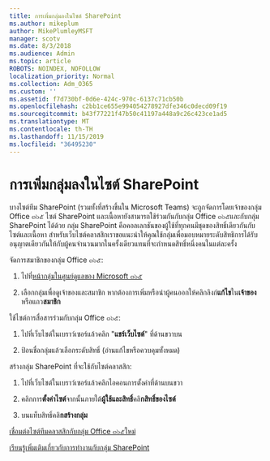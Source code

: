 ```yaml
---
title: การเพิ่มกลุ่มลงในไซต์ SharePoint
ms.author: mikeplum
author: MikePlumleyMSFT
manager: scotv
ms.date: 8/3/2018
ms.audience: Admin
ms.topic: article
ROBOTS: NOINDEX, NOFOLLOW
localization_priority: Normal
ms.collection: Adm_O365
ms.custom: ''
ms.assetid: f7d730bf-0d6e-424c-970c-6137c71cb50b
ms.openlocfilehash: c2bb1ce655e994054278927dfe346c0decd09f19
ms.sourcegitcommit: b43f77221f47b50c41197a448a9c26c423ce1ad5
ms.translationtype: MT
ms.contentlocale: th-TH
ms.lasthandoff: 11/15/2019
ms.locfileid: "36495230"
---
```

# <a name="add-a-group-to-a-sharepoint-site"></a>การเพิ่มกลุ่มลงในไซต์ SharePoint

บางไซต์ทีม SharePoint (รวมทั้งที่สร้างขึ้นใน Microsoft Teams) จะถูกจัดการโดยเจ้าของกลุ่ม Office ๓๖๕ ไซต์ SharePoint และเนื้อหายังสามารถใช้ร่วมกันกับกลุ่ม Office ๓๖๕และกับกลุ่ม SharePoint ได้ด้วย กลุ่ม SharePoint คือคอลเลกชันของผู้ใช้ที่ทุกคนมีชุดของสิทธิ์เดียวกันกับไซต์และเนื้อหา สำหรับเว็บไซต์คลาสสิกเราขอแนะนำให้คุณใช้กลุ่มเพื่อมอบหมายระดับสิทธิการได้รับอนุญาตเดียวกันให้กับผู้คนจำนวนมากในครั้งเดียวแทนที่จะกำหนดสิทธิ์หนึ่งคนในแต่ละครั้ง
  
จัดการสมาชิกของกลุ่ม Office ๓๖๕:
  
1. ไปที่[หน้ากลุ่มในศูนย์ดูแลของ Microsoft ๓๖๕](https://portal.office.com/adminportal/home#/groups)
    
2. เลือกกลุ่มเพื่อดูเจ้าของและสมาชิก หากต้องการเพิ่มหรือนำผู้คนออกให้คลิกลิงก์**แก้ไข**ใน**เจ้าของ**หรือแถว**สมาชิก** 
    
ใช้ไซต์การสื่อสารร่วมกับกลุ่ม Office ๓๖๕:
  
1. ไปที่เว็บไซต์ในเบราว์เซอร์แล้วคลิก "**แชร์เว็บไซต์**" ที่ด้านขวาบน 
    
2. ป้อนชื่อกลุ่มแล้วเลือกระดับสิทธิ์ (อ่านแก้ไขหรือควบคุมทั้งหมด)
    
สร้างกลุ่ม SharePoint ที่จะใช้กับไซต์คลาสสิก:
  
1. ไปที่เว็บไซต์ในเบราว์เซอร์แล้วคลิกไอคอนการตั้งค่าที่ด้านบนขวา
    
2. คลิกการ**ตั้งค่าไซต์**จากนั้นภายใต้**ผู้ใช้และสิทธิ์**คลิ**กสิทธิ์ของไซต์**
    
3. บนแท็บสิทธิ์คลิ**กสร้างกลุ่ม**
    
[เชื่อมต่อไซต์ทีมคลาสสิกกับกลุ่ม Office ๓๖๕ใหม่](https://go.microsoft.com/fwlink/?linkid=2008654)
  
[เรียนรู้เพิ่มเติมเกี่ยวกับการทำงานกับกลุ่ม SharePoint](https://go.microsoft.com/fwlink/?linkid=874658)
  

